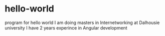 # hello-world
program for hello world
I am doing masters in Internetworking at Dalhousie university
I have 2 years experince in Angular development
